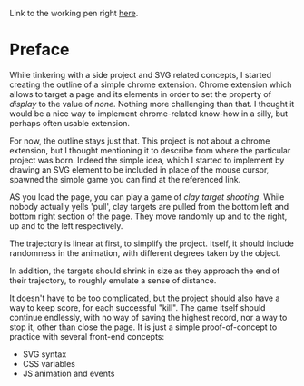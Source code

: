 Link to the working pen right [here](https://codepen.io/borntofrappe/full/ZRwRqz).

# Preface 

While tinkering with a side project and SVG related concepts, I started creating the outline of a simple chrome extension. Chrome extension which allows to target a page and its elements in order to set the property of _display_ to the value of _none_. Nothing more challenging than that. I thought it would be a nice way to implement chrome-related know-how in a silly, but perhaps often usable extension.

For now, the outline stays just that. This project is not about a chrome extension, but I thought mentioning it to describe from where the particular project was born. Indeed the simple idea, which I started to implement by drawing an SVG element to be included in place of the mouse cursor, spawned the simple game you can find at the referenced link.

AS you load the page, you can play a game of _clay target shooting_. While nobody actually yells 'pull', clay targets are pulled from the bottom left and bottom right section of the page. They move randomly up and to the right, up and to the left respectively. 

The trajectory is linear at first, to simplify the project. Itself, it should include randomness in the animation, with different degrees taken by the object. 

In addition, the targets should shrink in size as they approach the end of their trajectory, to roughly emulate a sense of distance.

It doesn't have to be too complicated, but the project should also have a way to keep score, for each successful "kill". The game itself should continue endlessly, with no way of saving the highest record, nor a way to stop it, other than close the page. It is just a simple proof-of-concept to practice with several front-end concepts:

- SVG syntax
- CSS variables
- JS animation and events